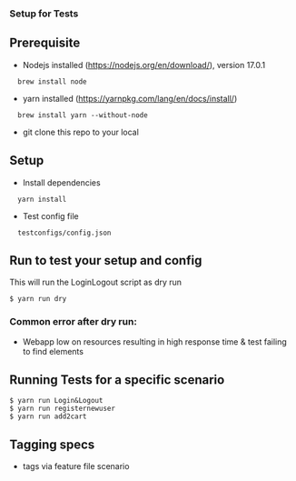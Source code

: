 ### Setup for Tests 

## Prerequisite

* Nodejs installed (https://nodejs.org/en/download/), version 17.0.1

```
  brew install node
```

* yarn installed (https://yarnpkg.com/lang/en/docs/install/)

```
  brew install yarn --without-node
```

* git clone this repo to your local

## Setup

* Install dependencies

```
  yarn install
```

* Test config file

```
  testconfigs/config.json 
```

## Run to test your setup and config

This will run the LoginLogout script as dry run
```
$ yarn run dry
```

### Common error after dry run:

* Webapp low on resources resulting in high response time & test failing to find elements 

## Running Tests for a specific scenario
```
$ yarn run Login&Logout 
$ yarn run registernewuser 
$ yarn run add2cart 
```
  
## Tagging specs
  
* tags via feature file scenario 